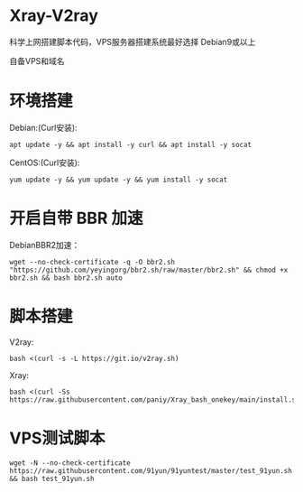 # Xray-V2ray
科学上网搭建脚本代码，VPS服务器搭建系统最好选择 Debian9或以上  

自备VPS和域名
# 环境搭建
Debian:(Curl安装):
```
apt update -y && apt install -y curl && apt install -y socat
```
CentOS:(Curl安装):
```
yum update -y && yum update -y && yum install -y socat
```
# 开启自带 BBR 加速
DebianBBR2加速：
```
wget --no-check-certificate -q -O bbr2.sh "https://github.com/yeyingorg/bbr2.sh/raw/master/bbr2.sh" && chmod +x bbr2.sh && bash bbr2.sh auto
```
# 脚本搭建
V2ray:
```
bash <(curl -s -L https://git.io/v2ray.sh)
```
Xray:
```
bash <(curl -Ss https://raw.githubusercontent.com/paniy/Xray_bash_onekey/main/install.sh)
```
# VPS测试脚本 
```
wget -N --no-check-certificate https://raw.githubusercontent.com/91yun/91yuntest/master/test_91yun.sh && bash test_91yun.sh
```
